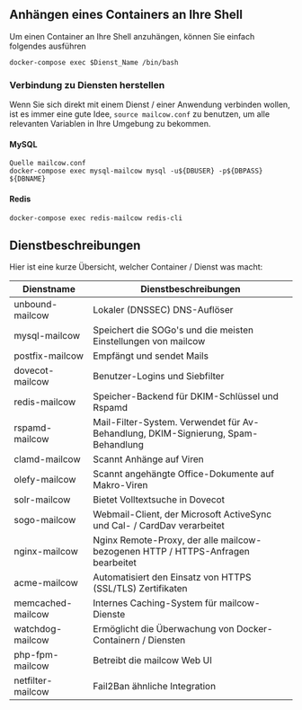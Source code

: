 ## Anhängen eines Containers an Ihre Shell

Um einen Container an Ihre Shell anzuhängen, können Sie einfach folgendes ausführen

```
docker-compose exec $Dienst_Name /bin/bash
```

### Verbindung zu Diensten herstellen

Wenn Sie sich direkt mit einem Dienst / einer Anwendung verbinden wollen, ist es immer eine gute Idee, `source mailcow.conf` zu benutzen, um alle relevanten Variablen in Ihre Umgebung zu bekommen.

#### MySQL

```
Quelle mailcow.conf
docker-compose exec mysql-mailcow mysql -u${DBUSER} -p${DBPASS} ${DBNAME}
```

#### Redis

```
docker-compose exec redis-mailcow redis-cli
```

## Dienstbeschreibungen

Hier ist eine kurze Übersicht, welcher Container / Dienst was macht:

| Dienstname | Dienstbeschreibungen |
| ----------------- | ------------------------------------------------------------------------- |
| unbound-mailcow | Lokaler (DNSSEC) DNS-Auflöser |
| mysql-mailcow | Speichert die SOGo's und die meisten Einstellungen von mailcow |
| postfix-mailcow | Empfängt und sendet Mails |
| dovecot-mailcow | Benutzer-Logins und Siebfilter |
| redis-mailcow | Speicher-Backend für DKIM-Schlüssel und Rspamd |
| rspamd-mailcow | Mail-Filter-System. Verwendet für Av-Behandlung, DKIM-Signierung, Spam-Behandlung |
| clamd-mailcow | Scannt Anhänge auf Viren |
| olefy-mailcow | Scannt angehängte Office-Dokumente auf Makro-Viren |
| solr-mailcow | Bietet Volltextsuche in Dovecot |
| sogo-mailcow | Webmail-Client, der Microsoft ActiveSync und Cal- / CardDav verarbeitet |
| nginx-mailcow | Nginx Remote-Proxy, der alle mailcow-bezogenen HTTP / HTTPS-Anfragen bearbeitet |
| acme-mailcow | Automatisiert den Einsatz von HTTPS (SSL/TLS) Zertifikaten |
| memcached-mailcow | Internes Caching-System für mailcow-Dienste |
| watchdog-mailcow | Ermöglicht die Überwachung von Docker-Containern / Diensten |
| php-fpm-mailcow | Betreibt die mailcow Web UI |
| netfilter-mailcow | Fail2Ban ähnliche Integration |